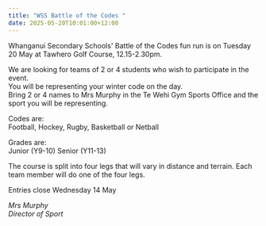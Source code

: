```yaml
---
title: "WSS Battle of the Codes "
date: 2025-05-20T10:01:00+12:00
---
```

Whanganui Secondary Schools' Battle of the Codes fun run is on Tuesday 20 May at Tawhero Golf Course, 12.15-2.30pm. 

We are looking for teams of 2 or 4 students who wish to participate in the event.  
You will be representing your winter code on the day.  
Bring 2 or 4 names to Mrs Murphy in the Te Wehi Gym Sports Office and the sport you will be representing.

Codes are:  
Football, Hockey, Rugby, Basketball or Netball

Grades are:  
Junior (Y9-10) Senior (Y11-13)

The course is split into four legs that will vary in distance and terrain. Each team member will do one of the four legs.

Entries close Wednesday 14 May

*Mrs Murphy  
Director of Sport*



